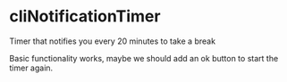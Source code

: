 # cliNotificationTimer
Timer that notifies you every 20 minutes to take a break

Basic functionality works, maybe we should add an ok button to start the timer again.